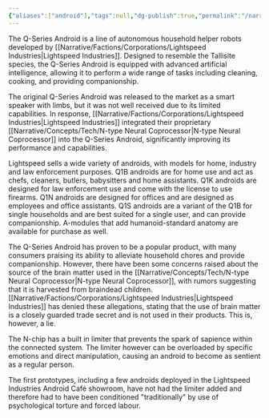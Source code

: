 ```yaml
---
{"aliases":["android"],"tags":null,"dg-publish":true,"permalink":"/narrative/concepts/tech/q-series-android/","dgPassFrontmatter":true}
---
```



The Q-Series Android is a line of autonomous household helper robots developed by [[Narrative/Factions/Corporations/Lightspeed Industries\|Lightspeed Industries]]. Designed to resemble the Tallisite species, the Q-Series Android is equipped with advanced artificial intelligence, allowing it to perform a wide range of tasks including cleaning, cooking, and providing companionship.

The original Q-Series Android was released to the market as a smart speaker with limbs, but it was not well received due to its limited capabilities. In response, [[Narrative/Factions/Corporations/Lightspeed Industries\|Lightspeed Industries]] integrated their proprietary [[Narrative/Concepts/Tech/N-type Neural Coprocessor\|N-type Neural Coprocessor]] into the Q-Series Android, significantly improving its performance and capabilities.

Lightspeed sells a wide variety of androids, with models for home, industry and law enforcement purposes. Q1B androids are for home use and act as chefs, cleaners, butlers, babysitters and home assistants. Q1K androids are designed for law enforcement use and come with the license to use firearms. Q1N androids are designed for offices and are designed as employees and office assistants. Q1S androids are a variant of the Q1B for single households and are best suited for a single user, and can provide companionship. A-modules that add humanoid-standard anatomy are available for purchase as well.

The Q-Series Android has proven to be a popular product, with many consumers praising its ability to alleviate household chores and provide companionship. However, there have been some concerns raised about the source of the brain matter used in the [[Narrative/Concepts/Tech/N-type Neural Coprocessor\|N-type Neural Coprocessor]], with rumors suggesting that it is harvested from braindead children. [[Narrative/Factions/Corporations/Lightspeed Industries\|Lightspeed Industries]] has denied these allegations, stating that the use of brain matter is a closely guarded trade secret and is not used in their products. This is, however, a lie.

The N-chip has a built in limiter that prevents the spark of sapience within the connected system. The limiter however can be overloaded by specific emotions and direct manipulation, causing an android to become as sentient as a regular person.

The first prototypes, including a few androids deployed in the Lightspeed Industries Android Café showroom, have not had the limiter added and therefore had to have been conditioned "traditionally" by use of psychological torture and forced labour.



